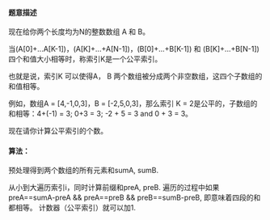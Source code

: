 #### 题意描述
现在给你两个长度均为N的整数数组 A 和 B。

当(A[0]+...A[K-1])，(A[K]+...+A[N-1])，(B[0]+...+B[K-1]) 和 (B[K]+...+B[N-1])四个和值大小相等时，称索引K是一个公平索引。

也就是说，索引K 可以使得A， B 两个数组被分成两个非空数组，这四个子数组的和值相等。

例如，数组A = [4,-1,0,3]，B = [-2,5,0,3]，那么索引 K = 2是公平的，子数组的和相等：4+(-1) = 3; 0+3 = 3; -2 + 5 = 3 and 0 + 3 = 3。

现在请你计算公平索引的个数。


#### 算法：
预处理得到两个数组的所有元素和sumA, sumB.

从小到大遍历索引i，同时计算前缀和preA, preB. 遍历的过程中如果 preA==sumA-preA && preA==preB && preB==sumB-preB, 即意味着四段的和都相等。
计数器（公平索引）就可以加1.
